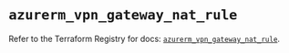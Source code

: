 # `azurerm_vpn_gateway_nat_rule`

Refer to the Terraform Registry for docs: [`azurerm_vpn_gateway_nat_rule`](https://registry.terraform.io/providers/hashicorp/azurerm/4.31.0/docs/resources/vpn_gateway_nat_rule).
